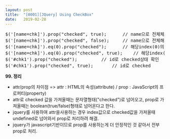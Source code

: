 ```yaml
---
layout: post
title:  "[0001][JQuery] Using CheckBox"
date:   2019-02-28
---
```


<pre class="prettyprint">
$('[name=chk]').prop("checked", true);		// name으로 전체체크
$('[name=chk]').prop("checked", false);		// name으로 전체해제
$('[name=chk]').eq(0).prop("checked");		// 해당index(0)의 checked상태 확인
$('[name=chk]').eq(0).prop("checked", true);	// 해당index(0) checked
$('#chk1').prop("checked");			// id로 checked상태 확인
$('#chk1').prop("checked", true);		// id로 checked
</pre>

**99. 정리**
<ul class="circle lm20">
  <li>attr/prop의 차이점 => attr : HTML의 속성(attribute) / prop : JavaScript의 프로퍼티(property)</li>
  <li>attr로 checked 값을 가져올때는 문자열형태("checked")로 넘어오고, prop로 가져올때는 boolean(true/false)형태로 넘어온다고 한다.</li>
  <li>jquery를 사용하여 attr을사용하는 경우 index값으로 checked값을 가져올때 undefined로 넘어와서 prop로 처리하려 해결.</li>
  <li>jquery가 javascript기반이므로 prop를 사용하는게 더 안정적인 것 같아서 전부 prop로 처리.</li>
</ul>
